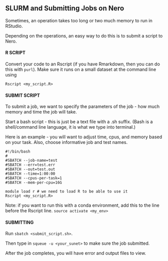 ## SLURM and Submitting Jobs on Nero

Sometimes, an operation takes too long or two much memory to run in RStudio.

Depending on the operations, an easy way to do this is to submit a script to Nero.

#### R SCRIPT
Convert your code to an Rscript (if you have Rmarkdown, then you can do this with `purl`).
Make sure it runs on a small dataset at the command line using

`Rscript <my_script.R>`

#### SUBMIT SCRIPT

To submit a job, we want to specify the parameters of the job - how much memory and time the job will take. 

Start a bash script - this is just be a text file with a .sh suffix. (Bash is a shell/command line language, it is what we type into terminal.)

Here is an example - you will want to adjust time, cpus, and memory based on your task.
Also, choose informative job and test names.
```
#!/bin/bash
#
#SBATCH --job-name=test
#SBATCH --err=test.err
#SBATCH --out=test.out
#SBATCH --time=1:00:00
#SBATCH --cpus-per-task=1
#SBATCH --mem-per-cpu=16G

module load r # we need to load R to be able to use it
Rscript <my_script.R>

```

Note: if you want to run this with a conda environment, add this to the line before the Rscript line.
`source activate <my_env>`

#### SUBMITTING
Run `sbatch <submit_script.sh>`.

Then type in `squeue -u <your_sunet>` to make sure the job submitted.

After the job completes, you will have error and output files to view. 
